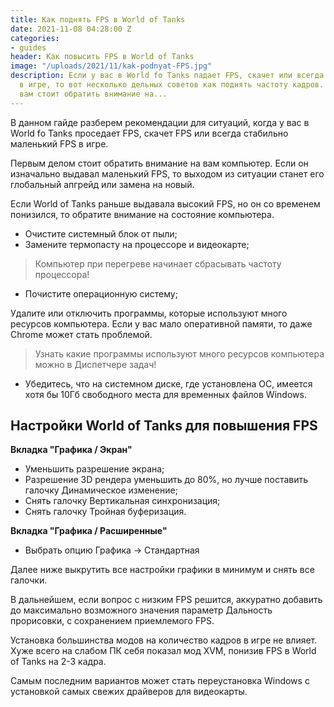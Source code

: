 ```yaml
---
title: Как поднять FPS в World of Tanks
date: 2021-11-08 04:28:00 Z
categories:
- guides
header: Как повысить FPS в World of Tanks
image: "/uploads/2021/11/kak-podnyat-FPS.jpg"
description: Если у вас в World fo Tanks падает FPS, скачет или всегда маленький FPS
  в игре, то вот несколько дельных советов как поднять частоту кадров. В первую очередь
  вам стоит обратить внимание на...
---
```


В данном гайде разберем рекомендации для ситуаций, когда у вас в World fo Tanks проседает FPS, скачет FPS или всегда стабильно маленький FPS в игре.

Первым делом стоит обратить внимание на вам компьютер. Если он изначально выдавал маленький FPS, то выходом из ситуации станет его глобальный апгрейд или замена на новый.

Если World of Tanks раньше выдавала высокий FPS, но он со временем понизился, то обратите внимание на состояние компьютера.

* Очистите системный блок от пыли;
* Замените термопасту на процессоре и видеокарте;

> Компьютер при перегреве начинает сбрасывать частоту процессора!

* Почистите операционную систему;

Удалите или отключить программы, которые используют много ресурсов компьютера. Если у вас мало оперативной памяти, то даже Chrome может стать проблемой. 

> Узнать какие программы используют много ресурсов компьютера можно в Диспетчере задач!

* Убедитесь, что на системном диске, где установлена ОС, имеется хотя бы 10Гб свободного места для временных файлов Windows.

## Настройки World of Tanks для повышения FPS

**Вкладка "Графика / Экран"**

* Уменьшить разрешение экрана;
* Разрешение 3D рендера уменьшить до 80%, но лучше поставить галочку Динамическое изменение;
* Снять галочку Вертикальная синхронизация;
* Снять галочку Тройная буферизация.

**Вкладка "Графика / Расширенные"**

* Выбрать опцию Графика -> Стандартная

Далее ниже выкрутить все настройки графики в минимум и снять все галочки.

В дальнейшем, если вопрос с низким FPS решится, аккуратно добавить до максимально возможного значения параметр Дальность прорисовки, с сохранением приемлемого FPS.

Установка большинства модов на количество кадров в игре не влияет. Хуже всего на слабом ПК себя показал мод XVM, понизив FPS в World of Tanks на 2-3 кадра.

Самым последним вариантов может стать переустановка Windows с установкой самых свежих драйверов для видеокарты.